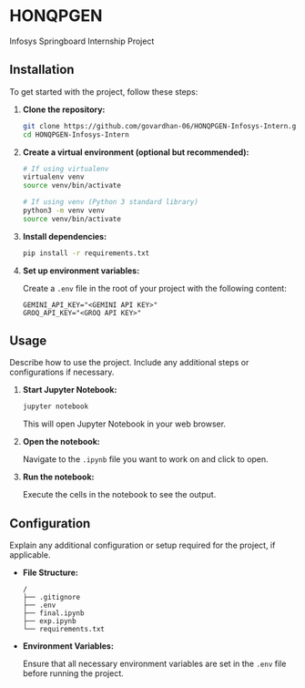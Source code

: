 # HONQPGEN
Infosys Springboard Internship Project

## Installation

To get started with the project, follow these steps:

1. **Clone the repository:**

   ```bash
   git clone https://github.com/govardhan-06/HONQPGEN-Infosys-Intern.git
   cd HONQPGEN-Infosys-Intern
   ```

2. **Create a virtual environment (optional but recommended):**

   ```bash
   # If using virtualenv
   virtualenv venv
   source venv/bin/activate

   # If using venv (Python 3 standard library)
   python3 -m venv venv
   source venv/bin/activate
   ```

3. **Install dependencies:**

   ```bash
   pip install -r requirements.txt
   ```

4. **Set up environment variables:**

   Create a `.env` file in the root of your project with the following content:

   ```
   GEMINI_API_KEY="<GEMINI API KEY>"
   GROQ_API_KEY="<GROQ API KEY>"

   ```

## Usage

Describe how to use the project. Include any additional steps or configurations if necessary.

1. **Start Jupyter Notebook:**

   ```bash
   jupyter notebook
   ```

   This will open Jupyter Notebook in your web browser.

2. **Open the notebook:**

   Navigate to the `.ipynb` file you want to work on and click to open.

3. **Run the notebook:**

   Execute the cells in the notebook to see the output.

## Configuration

Explain any additional configuration or setup required for the project, if applicable.

- **File Structure:**

  ```
  /
  ├── .gitignore
  ├── .env
  ├── final.ipynb
  ├── exp.ipynb
  └── requirements.txt
  ```

- **Environment Variables:**

  Ensure that all necessary environment variables are set in the `.env` file before running the project.

